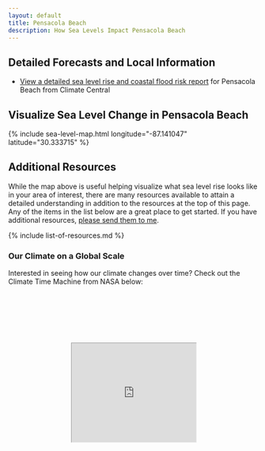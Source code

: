 ```yaml
---
layout: default
title: Pensacola Beach
description: How Sea Levels Impact Pensacola Beach
---
```


## Detailed Forecasts and Local Information

 - [View a detailed sea level rise and coastal flood risk report](/downloads/pensacola-beach/local-report-from-climate-central.pdf) for Pensacola Beach from Climate Central

## Visualize Sea Level Change in Pensacola Beach

{% include sea-level-map.html longitude="-87.141047" latitude="30.333715" %}

## Additional Resources

While the map above is useful helping visualize what sea level rise looks like in your area of interest, there are many resources available to attain a detailed understanding in addition to the resources at the top of this page. Any of the items in the list below are a great place to get started. If you have additional resources, [please send them to me](/contact-me).

{% include list-of-resources.md %}

### Our Climate on a Global Scale

Interested in seeing how our climate changes over time? Check out the Climate Time Machine from NASA below:

<iframe src="https://climate.nasa.gov/interactives/climate_time_machine" padding="0" margin="0" width="100%" height="400px" style="-webkit-transform:scale(0.5);-moz-transform-scale(0.5);"></iframe>